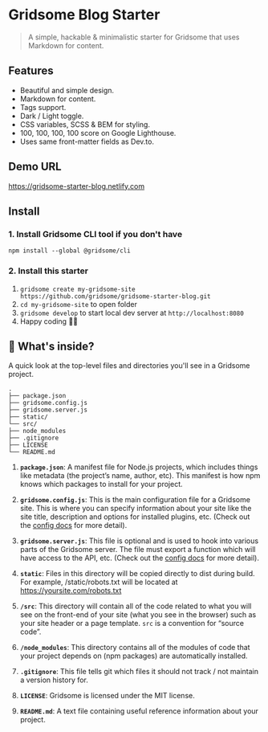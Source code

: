 # Gridsome Blog Starter

> A simple, hackable & minimalistic starter for Gridsome that uses Markdown for content.

## Features
- Beautiful and simple design.
- Markdown for content.
- Tags support.
- Dark / Light toggle.
- CSS variables, SCSS & BEM for styling.
- 100, 100, 100, 100 score on Google Lighthouse.
- Uses same front-matter fields as Dev.to.

## Demo URL

https://gridsome-starter-blog.netlify.com

## Install

### 1. Install Gridsome CLI tool if you don't have

`npm install --global @gridsome/cli`

### 2. Install this starter

1. `gridsome create my-gridsome-site https://github.com/gridsome/gridsome-starter-blog.git`
2. `cd my-gridsome-site` to open folder
3. `gridsome develop` to start local dev server at `http://localhost:8080`
4. Happy coding 🎉🙌

## 🧐 What's inside?

A quick look at the top-level files and directories you'll see in a Gridsome project.

    .
    ├── package.json
    ├── gridsome.config.js
    ├── gridsome.server.js
    ├── static/
    └── src/
    ├── node_modules
    ├── .gitignore
    ├── LICENSE
    └── README.md
    

1. **`package.json`**: A manifest file for Node.js projects, which includes things like metadata (the project’s name, author, etc). This manifest is how npm knows which packages to install for your project.

2.  **`gridsome.config.js`**: This is the main configuration file for a Gridsome site. This is where you can specify information about your site like the site title, description and options for installed plugins, etc. (Check out the [config docs](https://gridsome.org/docs/config/) for more detail).

3.  **`gridsome.server.js`**: This file is optional and is used to hook into various parts of the Gridsome server. The file must export a function which will have access to the API, etc. (Check out the [config docs](https://gridsome.org/docs/server-api/) for more detail).

4.  **`static`**:  Files in this directory will be copied directly to dist during build. For example, /static/robots.txt will be located at https://yoursite.com/robots.txt

5.  **`/src`**: This directory will contain all of the code related to what you will see on the front-end of your site (what you see in the browser) such as your site header or a page template. `src` is a convention for “source code”.

6.  **`/node_modules`**: This directory contains all of the modules of code that your project depends on (npm packages) are automatically installed.

7.  **`.gitignore`**: This file tells git which files it should not track / not maintain a version history for.

8.  **`LICENSE`**: Gridsome is licensed under the MIT license.

9. **`README.md`**: A text file containing useful reference information about your project.
